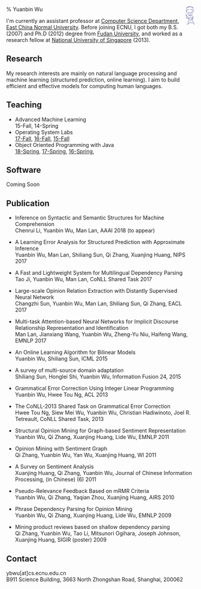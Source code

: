 % Yuanbin Wu <img style="float: right;" height="50" width="25" src="images/me.jpg"/>

I'm currently an assistant professor at [Computer Science Department](http://www.cs.ecnu.edu.cn), [East China Normal University](http://www.ecnu.edu.cn). Before joining ECNU, I got both my B.S. (2007) and Ph.D (2012) degree from [Fudan University](http://www.fudan.edu.cn), and worked as a research fellow at [National University of Singapore](http://www.nus.edu.sg) (2013).

## Research
My research interests are mainly on natural language processing and machine learning (structured prediction, online learning). I aim to build efficient and effective models for computing human languages. 

## Teaching

* Advanced Machine Learning   
    15-Fall, 14-Spring
* Operating System Labs   
    [17-Fall](http://ybwu.org/ecnu-oslabs/index.html), 
    [16-Fall](http://ybwu.org/ecnu-oslabs/16-Fall/index.html), 
[15-Fall](http://ybwu.org/ecnu-oslabs/15-Fall/index.html)
* Object Oriented Programming with Java  
    [18-Spring](http://ybwu.org/ecnu-java/index.html),
    [17-Spring](http://ybwu.org/ecnu-java/17-Spring/index.html),
    [16-Spring](http://ybwu.org/ecnu-java/16-Spring/index.html),

## Software

Coming Soon

## Publication

* Inference on Syntactic and Semantic Structures for Machine Comprehension  
    Chenrui Li, Yuanbin Wu, Man Lan, AAAI 2018 (to appear)

* A Learning Error Analysis for Structured Prediction with Approximate Inference   
    Yuanbin Wu, Man Lan, Shiliang Sun, Qi Zhang, Xuanjing Huang, NIPS 2017

* A Fast and Lightweight System for Multilingual Dependency Parsing   
    Tao Ji, Yuanbin Wu, Man Lan, CoNLL Shared Task 2017

* Large-scale Opinion Relation Extraction with Distantly Supervised Neural Network   
    Changzhi Sun, Yuanbin Wu, Man Lan, Shiliang Sun, Qi Zhang, EACL 2017

* Multi-task Attention-based Neural Networks for Implicit Discourse Relationship Representation and Identification   
    Man Lan, Jianxiang Wang, Yuanbin Wu, Zheng-Yu Niu, Haifeng Wang, EMNLP 2017 

* An Online Learning Algorithm for Bilinear Models   
    Yuanbin Wu, Shiliang Sun, ICML 2015 

* A survey of multi-source domain adaptation   
    Shiliang Sun, Honglei Shi, Yuanbin Wu, Information Fusion 24, 2015

* Grammatical Error Correction Using Integer Linear Programming  
    Yuanbin Wu, Hwee Tou Ng, ACL 2013

* The CoNLL-2013 Shared Task on Grammatical Error Correction   
    Hwee Tou Ng, Siew Mei Wu, Yuanbin Wu, Christian Hadiwinoto, Joel R. Tetreault, CoNLL Shared Task, 2013

* Structural Opinion Mining for Graph-based Sentiment Representation   
    Yuanbin Wu, Qi Zhang, Xuanjing Huang, Lide Wu, EMNLP 2011

* Opinion Mining with Sentiment Graph    
    Qi Zhang, Yuanbin Wu, Yan Wu, Xuanjing Huang, WI 2011

* A Survey on Sentiment Analysis   
    Xuanjing Huang, Qi Zhang, Yuanbin Wu,  Journal of Chinese Information Processing, (in Chinese) (6) 2011 

* Pseudo-Relevance Feedback Based on mRMR Criteria    
    Yuanbin Wu, Qi Zhang, Yaqian Zhou, Xuanjing Huang, AIRS 2010

* Phrase Dependency Parsing for Opinion Mining  
    Yuanbin Wu, Qi Zhang, Xuanjing Huang, Lide Wu, EMNLP 2009

* Mining product reviews based on shallow dependency parsing   
    Qi Zhang, Yuanbin Wu, Tao Li, Mitsunori Ogihara, Joseph Johnson, Xuanjing Huang, SIGIR (poster) 2009


## Contact
ybwu[at]cs.ecnu.edu.cn  
B911 Science Building, 3663 North Zhongshan Road, Shanghai, 200062




